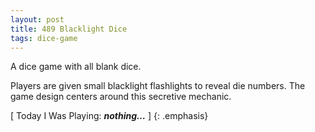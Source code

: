 ```yaml
---
layout: post
title: 489 Blacklight Dice
tags: dice-game
---
```

A dice game with all blank dice.

Players are given small blacklight flashlights to reveal die numbers.  The game design centers around this secretive mechanic.

[ Today I Was Playing: ***nothing…*** ]
{: .emphasis}